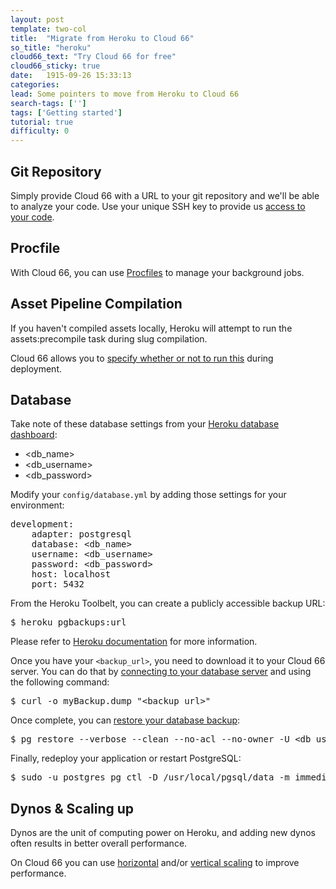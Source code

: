 ```yaml
---
layout: post
template: two-col
title:  "Migrate from Heroku to Cloud 66"
so_title: "heroku"
cloud66_text: "Try Cloud 66 for free"
cloud66_sticky: true
date:   1915-09-26 15:33:13
categories: 
lead: Some pointers to move from Heroku to Cloud 66
search-tags: ['']
tags: ['Getting started']
tutorial: true
difficulty: 0
---
```



## Git Repository

Simply provide Cloud 66 with a URL to your git repository and we'll be able to analyze your code.
Use your unique SSH key to provide us [access to your code](/getting-started/your-first-stack.html).

## Procfile

With Cloud 66, you can use [Procfiles](/stack-features/proc-files.html) to manage your background jobs.

## Asset Pipeline Compilation

If you haven't compiled assets locally, Heroku will attempt to run the assets:precompile task during slug compilation.

Cloud 66 allows you to [specify whether or not to run this](/how-to/asset-pipeline.html) during deployment.

## Database

Take note of these database settings from your [Heroku database dashboard](https://postgres.heroku.com/databases):

- &lt;db&#95;name&gt;
- &lt;db&#95;username&gt;
- &lt;db&#95;password&gt;

Modify your <code>config/database.yml</code> by adding those settings for your environment:

<pre class="prettyprint">
development:
    adapter: postgresql
    database: &lt;db&#95;name&gt;
    username: &lt;db&#95;username&gt;
    password: &lt;db&#95;password&gt;
    host: localhost
    port: 5432
</pre>

From the Heroku Toolbelt, you can create a publicly accessible backup URL:

<pre class="prettyprint">
$ heroku pgbackups:url
</pre>

Please refer to [Heroku documentation](https://devcenter.heroku.com/articles/pgbackups#creating-a-backup) for more information.

Once you have your <code>&lt;backup&#95;url&gt;</code>, you need to download it to your Cloud 66 server.
You can do that by [connecting to your database server](/how-to/connect-db-servers.html) and using the following command:

<pre class="prettyprint">
$ curl -o myBackup.dump "&lt;backup&#95;url&gt;"
</pre>

Once complete, you can [restore your database backup](https://devcenter.heroku.com/articles/heroku-postgres-import-export#restore-to-local-database):

<pre class="prettyprint">
$ pg&#95;restore --verbose --clean --no-acl --no-owner -U &lt;db&#95;username&gt; -d &lt;db&#95;name&gt; myBackup.dump
</pre>

Finally, redeploy your application or restart PostgreSQL:

<pre class="prettyprint">
$ sudo -u postgres pg&#95;ctl -D /usr/local/pgsql/data -m immediate restart
</pre>

## Dynos &amp; Scaling up

Dynos are the unit of computing power on Heroku, and adding new dynos often results in better overall performance.

On Cloud 66 you can use [horizontal](/stack-features/horizontal-scaling.html) and/or [vertical scaling](/stack-features/vertical-scaling.html)
to improve performance.
